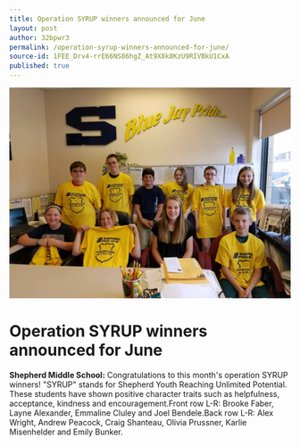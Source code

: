 ```yaml
---
title: Operation SYRUP winners announced for June
layout: post
author: 32bpwr3
permalink: /operation-syrup-winners-announced-for-june/
source-id: 1FEE_Drv4-rrE66NS86hgZ_At9X8k8KzU9RIVBkU1CxA
published: true
---
```

![image alt text](../public/pHkS8CUFjD55GevJwqiQ_img_0.png)

# Operation SYRUP winners announced for June

**Shepherd Middle School:** Congratulations to this month's operation SYRUP winners! "SYRUP" stands for Shepherd Youth Reaching Unlimited Potential. These students have shown positive character traits such as helpfulness, acceptance, kindness and encouragement.Front row L-R: Brooke Faber, Layne Alexander, Emmaline Cluley and Joel Bendele.Back row L-R: Alex Wright, Andrew Peacock, Craig Shanteau, Olivia Prussner, Karlie Misenhelder and Emily Bunker.


